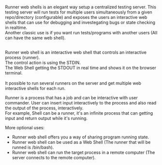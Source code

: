 Runner web shells is an elegant way setup a centralized testing server. This testing server will run tests for multiple users simultaneously from a given repo/directory (configurable) and exposes the users an interactive web shells that can use for debugging and investegating bugs or state checking in realtime. <br>
Another classic use is if you want run tests/programs with another users (All can have the same web shell).

<br>
Runner web shell is an interactive web shell that controls an interactive process (runner). <br>
The control action is using the STDIN. <br>
The Web Shell getting the STDOUT in real time and shows it on the browser terminal. <br>
<br>
It possible to run several runners on the server and get multiple web interactive shells for each run.
<br>

Runner is a process that has a job and can be interactive with
user commander. User can insert input interactively to the process and
also read the output of the process, interactively. <br>
For example, Shell can be a runner, it's an infinite process that can
getting input and return output while it's running.

More optional uses:  <br>
* Runner web shell offers you a way of sharing program running state. 
* Runner web shell can be used as a Web Shell (The runner that will be runned is /bin/bash).
* Runner web shell can run the target process in a remote computer (The server connects to the remote computer).
<br>
